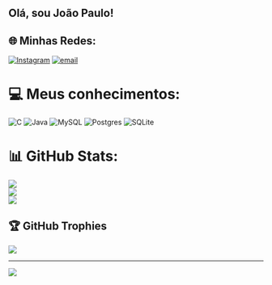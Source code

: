 ## Olá, sou João Paulo!


## 🌐 Minhas Redes:
[![Instagram](https://img.shields.io/badge/Instagram-%23E4405F.svg?logo=Instagram&logoColor=white)](https://instagram.com/joao.pko) [![email](https://img.shields.io/badge/Email-D14836?logo=gmail&logoColor=white)](mailto:joaopk.ifc@gmail.com) 

# 💻 Meus conhecimentos:
![C](https://img.shields.io/badge/c-%2300599C.svg?style=for-the-badge&logo=c&logoColor=white) ![Java](https://img.shields.io/badge/java-%23ED8B00.svg?style=for-the-badge&logo=openjdk&logoColor=white) ![MySQL](https://img.shields.io/badge/mysql-4479A1.svg?style=for-the-badge&logo=mysql&logoColor=white) ![Postgres](https://img.shields.io/badge/postgres-%23316192.svg?style=for-the-badge&logo=postgresql&logoColor=white) ![SQLite](https://img.shields.io/badge/sqlite-%2307405e.svg?style=for-the-badge&logo=sqlite&logoColor=white)
# 📊 GitHub Stats:
![](https://github-readme-stats.vercel.app/api?username=Jopako&theme=dark&hide_border=false&include_all_commits=true&count_private=true)<br/>
![](https://nirzak-streak-stats.vercel.app/?user=Jopako&theme=dark&hide_border=false)<br/>
![](https://github-readme-stats.vercel.app/api/top-langs/?username=Jopako&theme=dark&hide_border=false&include_all_commits=true&count_private=true&layout=compact)

## 🏆 GitHub Trophies
![](https://github-profile-trophy.vercel.app/?username=Jopako&theme=radical&no-frame=false&no-bg=true&margin-w=4)

---
[![](https://visitcount.itsvg.in/api?id=Jopako&icon=0&color=0)](https://visitcount.itsvg.in)

<!-- Proudly created with GPRM ( https://gprm.itsvg.in ) -->
